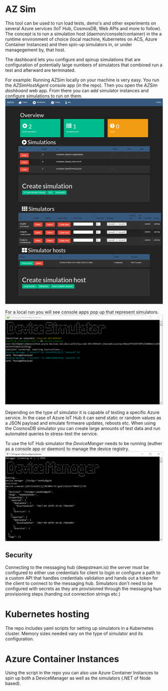 
# AZ Sim

This tool can be used to run load tests, demo's and other experiments on several Azure services (IoT Hub, CosmosDB, Web APIs and more to follow). The concept is to run a simulation host (daemon/console/container) in the a runtime environment of choice (local machine, Kubernetes on ACS, Azure Container Instances) and then spin-up simulators in, or under managegement by, that host.

The dashboard lets you configure and spinup simulations that are configuration of potentially large numbers of simulators that combined run a test and afterward are terminated.

For example:
Running AZSim locally on your machine is very easy. You run the *AZSimHostAgent* console app (in the repo). Then you open the *AZSim dashboard* web app. From there you can add simulator instances and configure simulations to run on them.
![alt text](https://github.com/valeryjacobs/azsim/blob/master/docs/images/Dashboard.PNG "AZSim dashboard")

For a local run you will see console apps pop up that represent simulators. 
![alt text](https://github.com/valeryjacobs/azsim/blob/master/docs/images/DeviceSimulator.PNG "AZSim dashboard")

Depending on the type of simulator it is capable of testing a specific Azure service. In the case of Azure IoT Hub it can send static or random values as a JSON payload and emulate firmware updates, reboots etc. When using the CosmosDB simulator you can create large amounts of test data and run automated queries to stress-test the service.

To use the IoT Hub simulator the *DeviceManger* needs to be running (euther as a console app or daemon) to manage the device registry.
![alt text](https://github.com/valeryjacobs/azsim/blob/master/docs/images/DeviceManager.PNG "AZSim dashboard")

## Security
Connecting to the messaging hub (deepstream.io) the server must be configured to either use credentials for client to login or configure a path to a custom API that handles credentials validation and hands out a token for the client to connect to the messaging hub. Simulators don't need to be configured with secrets as they are provisioned through the messaging hun provisioning steps (handing out connection strings etc.)

# Kubernetes hosting
The repo includes yaml scripts for setting up simulators in a Kubernetes cluster. Memory sizes needed vary on the type of simulator and its configuration.

# Azure Container Instances
Using the script in the repo you can also use Azure Container Instances to spin up both a DeviceManager as well as the simulators (.NET of Node based).



